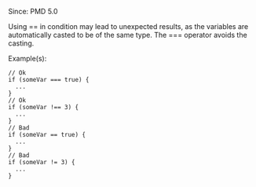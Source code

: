 Since: PMD 5.0

Using == in condition may lead to unexpected results, as the variables are automatically casted to be of the
      same type. The === operator avoids the casting.

Example(s):
```
// Ok
if (someVar === true) {
  ...
}
// Ok
if (someVar !== 3) {
  ...
}
// Bad
if (someVar == true) {
  ...
}
// Bad
if (someVar != 3) {
  ...
}
```
